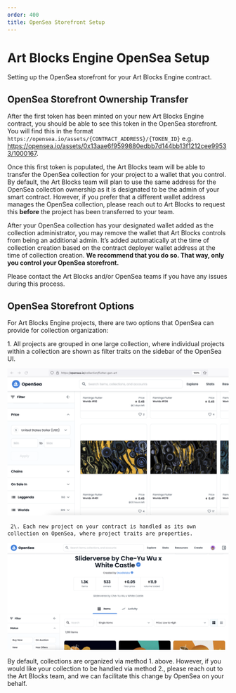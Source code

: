 ```yaml
---
order: 400
title: OpenSea Storefront Setup
---
```

# Art Blocks Engine OpenSea Setup

Setting up the OpenSea storefront for your Art Blocks Engine contract.

## OpenSea Storefront Ownership Transfer

After the first token has been minted on your new Art Blocks Engine contract, you should be able to see this token in the OpenSea storefront. You will find this in the format `https://opensea.io/assets/{CONTRACT_ADDRESS}/{TOKEN_ID}` e.g. https://opensea.io/assets/0x13aae6f9599880edbb7d144bb13f1212cee99533/1000167.

Once this first token is populated, the Art Blocks team will be able to transfer the OpenSea collection for your project to a wallet that you control. By default, the Art Blocks team will plan to use the same address for the OpenSea collection ownership as it is designated to be the admin of your smart contract. However, if you prefer that a different wallet address manages the OpenSea collection, please reach out to Art Blocks to request this **before** the project has been transferred to your team.

After your OpenSea collection has your designated wallet added as the collection administrator, you may remove the wallet that Art Blocks controls from being an additional admin. It’s added automatically at the time of collection creation based on the contract deployer wallet address at the time of collection creation. **We recommend that you do so. That way, only you control your OpenSea storefront.**

Please contact the Art Blocks and/or OpenSea teams if you have any issues during this process.


## OpenSea Storefront Options

For Art Blocks Engine projects, there are two options that OpenSea can provide for collection organization:

   1\. All projects are grouped in one large collection, where individual projects within a collection are shown as filter traits on the sidebar of the OpenSea UI.

![All projects in one collection.](/static/screenshot1.png)

     2\. Each new project on your contract is handled as its own collection on OpenSea, where project traits are properties.

![Each project as its own collection.](/static/screenshot2.png)

By default, collections are organized via method 1. above. However, if you would like your collection to be handled via method 2., please reach out to the Art Blocks team, and we can facilitate this change by OpenSea on your behalf.

